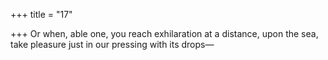 +++
title = "17"

+++
Or when, able one, you reach exhilaration at a distance, upon the sea, take pleasure just in our pressing with its drops—  